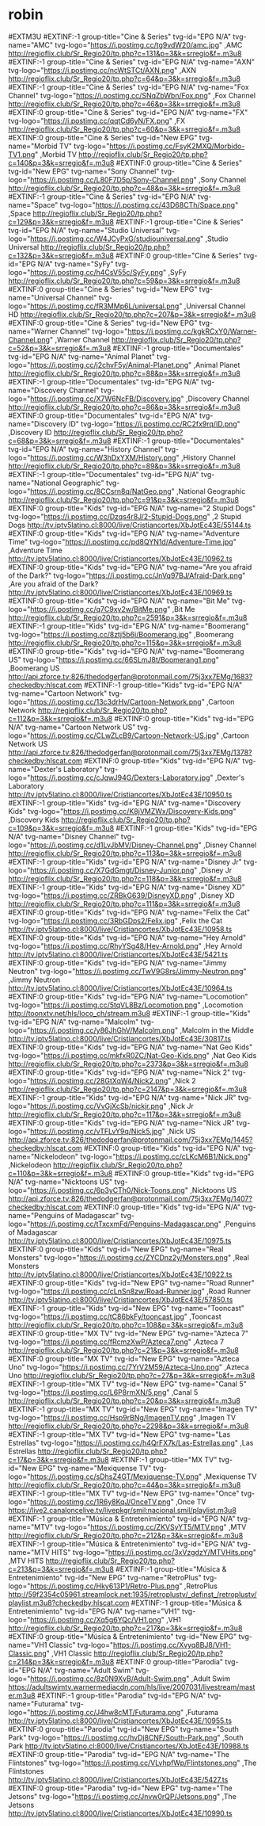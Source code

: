 # robin
#EXTM3U
#EXTINF:-1 group-title="Cine & Series" tvg-id="EPG N/A" tvg-name="AMC" tvg-logo="https://i.postimg.cc/tg9vdW20/amc.jpg" ,AMC
http://regioflix.club/Sr_Regio20/tp.php?c=131&p=3&k=srregio&f=.m3u8
#EXTINF:-1 group-title="Cine & Series" tvg-id="EPG N/A" tvg-name="AXN" tvg-logo="https://i.postimg.cc/ncWtSTCt/AXN.png" ,AXN
http://regioflix.club/Sr_Regio20/tp.php?c=64&p=3&k=srregio&f=.m3u8
#EXTINF:-1 group-title="Cine & Series" tvg-id="EPG N/A" tvg-name="Fox Channel" tvg-logo="https://i.postimg.cc/SNqZbWbn/Fox.png" ,Fox Channel
http://regioflix.club/Sr_Regio20/tp.php?c=46&p=3&k=srregio&f=.m3u8
#EXTINF:0 group-title="Cine & Series" tvg-id="EPG N/A" tvg-name="FX" tvg-logo="https://i.postimg.cc/qqtCd6yN/FX.png" ,FX
http://regioflix.club/Sr_Regio20/tp.php?c=60&p=3&k=srregio&f=.m3u8
#EXTINF:0 group-title="Cine & Series" tvg-id="New EPG" tvg-name="Morbid TV" tvg-logo="https://i.postimg.cc/FsyK2MXQ/Morbido-TV1.png" ,Morbid TV
http://regioflix.club/Sr_Regio20/tp.php?c=140&p=3&k=srregio&f=.m3u8
#EXTINF:0 group-title="Cine & Series" tvg-id="New EPG" tvg-name="Sony Channel" tvg-logo="https://i.postimg.cc/L80F7D5p/Sony-Channel.png" ,Sony Channel
http://regioflix.club/Sr_Regio20/tp.php?c=48&p=3&k=srregio&f=.m3u8
#EXTINF:-1 group-title="Cine & Series" tvg-id="EPG N/A" tvg-name="Space" tvg-logo="https://i.postimg.cc/43D68CTh/Space.png" ,Space
http://regioflix.club/Sr_Regio20/tp.php?c=129&p=3&k=srregio&f=.m3u8
#EXTINF:-1 group-title="Cine & Series" tvg-id="EPG N/A" tvg-name="Studio Universal" tvg-logo="https://i.postimg.cc/W4JCyPxG/studiouniversal.png" ,Studio Universal
http://regioflix.club/Sr_Regio20/tp.php?c=132&p=3&k=srregio&f=.m3u8
#EXTINF:0 group-title="Cine & Series" tvg-id="EPG N/A" tvg-name="SyFy" tvg-logo="https://i.postimg.cc/h4CsV55c/SyFy.png" ,SyFy
http://regioflix.club/Sr_Regio20/tp.php?c=59&p=3&k=srregio&f=.m3u8
#EXTINF:0 group-title="Cine & Series" tvg-id="New EPG" tvg-name="Universal Channel" tvg-logo="https://i.postimg.cc/fR3MMp6L/universal.png" ,Universal Channel HD
http://regioflix.club/Sr_Regio20/tp.php?c=207&p=3&k=srregio&f=.m3u8
#EXTINF:0 group-title="Cine & Series" tvg-id="New EPG" tvg-name="Warner Channel" tvg-logo="https://i.postimg.cc/kgkRCxY0/Warner-Channel.png" ,Warner Channel
http://regioflix.club/Sr_Regio20/tp.php?c=52&p=3&k=srregio&f=.m3u8
#EXTINF:-1 group-title="Documentales" tvg-id="EPG N/A" tvg-name="Animal Planet" tvg-logo="https://i.postimg.cc/j2chvF5y/Animal-Planet.png" ,Animal Planet
http://regioflix.club/Sr_Regio20/tp.php?c=88&p=3&k=srregio&f=.m3u8
#EXTINF:-1 group-title="Documentales" tvg-id="EPG N/A" tvg-name="Discovery Channel" tvg-logo="https://i.postimg.cc/X7W6NcFB/Discovery.jpg" ,Discovery Channel
http://regioflix.club/Sr_Regio20/tp.php?c=86&p=3&k=srregio&f=.m3u8
#EXTINF:0 group-title="Documentales" tvg-id="EPG N/A" tvg-name="Discovery ID" tvg-logo="https://i.postimg.cc/RC2fx9rq/ID.png" ,Discovery ID
http://regioflix.club/Sr_Regio20/tp.php?c=68&p=3&k=srregio&f=.m3u8
#EXTINF:-1 group-title="Documentales" tvg-id="EPG N/A" tvg-name="History Channel" tvg-logo="https://i.postimg.cc/W3hDxYXM/History.png" ,History Channel
http://regioflix.club/Sr_Regio20/tp.php?c=89&p=3&k=srregio&f=.m3u8
#EXTINF:-1 group-title="Documentales" tvg-id="EPG N/A" tvg-name="National Geographic" tvg-logo="https://i.postimg.cc/8CCsrn8q/NatGeo.png" ,National Geographic
http://regioflix.club/Sr_Regio20/tp.php?c=91&p=3&k=srregio&f=.m3u8
#EXTINF:0 group-title="Kids" tvg-id="EPG N/A" tvg-name="2 Stupid Dogs" tvg-logo="https://i.postimg.cc/Dzqs4r8J/2-Stupid-Dogs.png" ,2 Stupid Dogs
http://tv.iptv5latino.cl:8000/live/Cristiancortes/XbJotEc43E/55144.ts
#EXTINF:0 group-title="Kids" tvg-id="EPG N/A" tvg-name="Adventure Time" tvg-logo="https://i.postimg.cc/pd8QYN1d/Adventure-Time.jpg" ,Adventure Time
http://tv.iptv5latino.cl:8000/live/Cristiancortes/XbJotEc43E/10962.ts
#EXTINF:0 group-title="Kids" tvg-id="EPG N/A" tvg-name="Are you afraid of the Dark?" tvg-logo="https://i.postimg.cc/JnVq97BJ/Afraid-Dark.png" ,Are you afraid of the Dark?
http://tv.iptv5latino.cl:8000/live/Cristiancortes/XbJotEc43E/10969.ts
#EXTINF:0 group-title="Kids" tvg-id="EPG N/A" tvg-name="Bit Me" tvg-logo="https://i.postimg.cc/q7C9xy2w/BitMe.png" ,Bit Me
http://regioflix.club/Sr_Regio20/tp.php?c=2591&p=3&k=srregio&f=.m3u8
#EXTINF:-1 group-title="Kids" tvg-id="EPG N/A" tvg-name="Boomerang" tvg-logo="https://i.postimg.cc/8ztj5b6j/Boomerang.jpg" ,Boomerang
http://regioflix.club/Sr_Regio20/tp.php?c=115&p=3&k=srregio&f=.m3u8
#EXTINF:0 group-title="Kids" tvg-id="EPG N/A" tvg-name="Boomerang US" tvg-logo="https://i.postimg.cc/66SLmJ8t/Boomerang1.png" ,Boomerang US
http://api.zforce.tv:826/thedodgerfan@protonmail.com/75j3xx7EMg/1683?checkedby:hlscat.com
#EXTINF:-1 group-title="Kids" tvg-id="EPG N/A" tvg-name="Cartoon Network" tvg-logo="https://i.postimg.cc/13c3drHv/Cartoon-Network.png" ,Cartoon Network
http://regioflix.club/Sr_Regio20/tp.php?c=112&p=3&k=srregio&f=.m3u8
#EXTINF:0 group-title="Kids" tvg-id="EPG N/A" tvg-name="Cartoon Network US" tvg-logo="https://i.postimg.cc/CLwZLcB9/Cartoon-Network-US.jpg" ,Cartoon Network US
http://api.zforce.tv:826/thedodgerfan@protonmail.com/75j3xx7EMg/1378?checkedby:hlscat.com
#EXTINF:0 group-title="Kids" tvg-id="EPG N/A" tvg-name="Dexter's Laboratory" tvg-logo="https://i.postimg.cc/cJqwJ94G/Dexters-Laboratory.jpg" ,Dexter's Laboratory
http://tv.iptv5latino.cl:8000/live/Cristiancortes/XbJotEc43E/10950.ts
#EXTINF:-1 group-title="Kids" tvg-id="EPG N/A" tvg-name="Discovery Kids" tvg-logo="https://i.postimg.cc/K8jVMZWx/Discovery-Kids.png" ,Discovery Kids
http://regioflix.club/Sr_Regio20/tp.php?c=109&p=3&k=srregio&f=.m3u8
#EXTINF:-1 group-title="Kids" tvg-id="EPG N/A" tvg-name="Disney Channel" tvg-logo="https://i.postimg.cc/d1LvJbMV/Disney-Channel.png" ,Disney Channel
http://regioflix.club/Sr_Regio20/tp.php?c=113&p=3&k=srregio&f=.m3u8
#EXTINF:-1 group-title="Kids" tvg-id="EPG N/A" tvg-name="Disney Jr" tvg-logo="https://i.postimg.cc/X7GdGmgt/Disney-Junior.png" ,Disney Jr
http://regioflix.club/Sr_Regio20/tp.php?c=118&p=3&k=srregio&f=.m3u8
#EXTINF:-1 group-title="Kids" tvg-id="EPG N/A" tvg-name="Disney XD" tvg-logo="https://i.postimg.cc/ZRBkG639/DisneyXD.png" ,Disney XD
http://regioflix.club/Sr_Regio20/tp.php?c=111&p=3&k=srregio&f=.m3u8
#EXTINF:0 group-title="Kids" tvg-id="EPG N/A" tvg-name="Felix the Cat" tvg-logo="https://i.postimg.cc/3RbGDps2/Felix.jpg" ,Felix the Cat
http://tv.iptv5latino.cl:8000/live/Cristiancortes/XbJotEc43E/10958.ts
#EXTINF:0 group-title="Kids" tvg-id="EPG N/A" tvg-name="Hey Arnold" tvg-logo="https://i.postimg.cc/RhyYSg48/Hey-Arnold.png" ,Hey Arnold
http://tv.iptv5latino.cl:8000/live/Cristiancortes/XbJotEc43E/5421.ts
#EXTINF:0 group-title="Kids" tvg-id="EPG N/A" tvg-name="Jimmy Neutron" tvg-logo="https://i.postimg.cc/TwV9G8rs/Jimmy-Neutron.png" ,Jimmy Neutron
http://tv.iptv5latino.cl:8000/live/Cristiancortes/XbJotEc43E/10964.ts
#EXTINF:0 group-title="Kids" tvg-id="EPG N/A" tvg-name="Locomotion" tvg-logo="https://i.postimg.cc/5tqVL8Bz/Locomotion.png" ,Locomotion
http://toonxtv.net/hls/loco_ch/stream.m3u8
#EXTINF:-1 group-title="Kids" tvg-id="EPG N/A" tvg-name="Malcolm" tvg-logo="https://i.postimg.cc/y86JhGhV/Malcolm.png" ,Malcolm in the Middle
http://tv.iptv5latino.cl:8000/live/Cristiancortes/XbJotEc43E/30817.ts
#EXTINF:0 group-title="Kids" tvg-id="EPG N/A" tvg-name="Nat Geo Kids" tvg-logo="https://i.postimg.cc/mkfxR0ZC/Nat-Geo-Kids.png" ,Nat Geo Kids
http://regioflix.club/Sr_Regio20/tp.php?c=2373&p=3&k=srregio&f=.m3u8
#EXTINF:0 group-title="Kids" tvg-id="EPG N/A" tvg-name="Nick 2" tvg-logo="https://i.postimg.cc/28GtXqW4/Nick2.png" ,Nick 2
http://regioflix.club/Sr_Regio20/tp.php?c=2147&p=3&k=srregio&f=.m3u8
#EXTINF:-1 group-title="Kids" tvg-id="EPG N/A" tvg-name="Nick JR" tvg-logo="https://i.postimg.cc/VvGjXcSb/nickjr.png" ,Nick Jr
http://regioflix.club/Sr_Regio20/tp.php?c=117&p=3&k=srregio&f=.m3u8
#EXTINF:0 group-title="Kids" tvg-id="EPG N/A" tvg-name="Nick JR" tvg-logo="https://i.postimg.cc/vTFLvY9q/Nick5.jpg" ,Nick US
http://api.zforce.tv:826/thedodgerfan@protonmail.com/75j3xx7EMg/1445?checkedby:hlscat.com
#EXTINF:0 group-title="Kids" tvg-id="EPG N/A" tvg-name="Nickelodeon" tvg-logo="https://i.postimg.cc/cLKcM6B1/Nick.png" ,Nickelodeon
http://regioflix.club/Sr_Regio20/tp.php?c=110&p=3&k=srregio&f=.m3u8
#EXTINF:0 group-title="Kids" tvg-id="EPG N/A" tvg-name="Nicktoons US" tvg-logo="https://i.postimg.cc/6p3yCTh0/Nick-Toons.png" ,Nicktoons US
http://api.zforce.tv:826/thedodgerfan@protonmail.com/75j3xx7EMg/1407?checkedby:hlscat.com
#EXTINF:0 group-title="Kids" tvg-id="EPG N/A" tvg-name="Penguins of Madagascar" tvg-logo="https://i.postimg.cc/tTxcxmFd/Penguins-Madagascar.png" ,Penguins of Madagascar
http://tv.iptv5latino.cl:8000/live/Cristiancortes/XbJotEc43E/10975.ts
#EXTINF:0 group-title="Kids" tvg-id="New EPG" tvg-name="Real Monsters" tvg-logo="https://i.postimg.cc/ZYCDnz2y/Monsters.png" ,Real Monsters
http://tv.iptv5latino.cl:8000/live/Cristiancortes/XbJotEc43E/10922.ts
#EXTINF:0 group-title="Kids" tvg-id="New EPG" tvg-name="Road Runner" tvg-logo="https://i.postimg.cc/cLnSn8zw/Road-Runner.jpg" ,Road Runner
http://tv.iptv5latino.cl:8000/live/Cristiancortes/XbJotEc43E/57850.ts
#EXTINF:-1 group-title="Kids" tvg-id="New EPG" tvg-name="Tooncast" tvg-logo="https://i.postimg.cc/tC86bkFy/tooncast.jpg" ,Tooncast
http://regioflix.club/Sr_Regio20/tp.php?c=108&p=3&k=srregio&f=.m3u8
#EXTINF:0 group-title="MX TV" tvg-id="New EPG" tvg-name="Azteca 7" tvg-logo="https://i.postimg.cc/fRcmzXwP/Azteca7.png" ,Azteca 7
http://regioflix.club/Sr_Regio20/tp.php?c=21&p=3&k=srregio&f=.m3u8
#EXTINF:0 group-title="MX TV" tvg-id="New EPG" tvg-name="Azteca Uno" tvg-logo="https://i.postimg.cc/7YrV2M59/Azteca-Uno.png" ,Azteca Uno
http://regioflix.club/Sr_Regio20/tp.php?c=27&p=3&k=srregio&f=.m3u8
#EXTINF:-1 group-title="MX TV" tvg-id="New EPG" tvg-name="Canal 5" tvg-logo="https://i.postimg.cc/L6P8rmXN/5.png" ,Canal 5
http://regioflix.club/Sr_Regio20/tp.php?c=20&p=3&k=srregio&f=.m3u8
#EXTINF:-1 group-title="MX TV" tvg-id="New EPG" tvg-name="Imagen TV" tvg-logo="https://i.postimg.cc/Hsp9rBNg/ImagenTV.png" ,Imagen TV
http://regioflix.club/Sr_Regio20/tp.php?c=2298&p=3&k=srregio&f=.m3u8
#EXTINF:-1 group-title="MX TV" tvg-id="New EPG" tvg-name="Las Estrellas" tvg-logo="https://i.postimg.cc/h4QrFX7k/Las-Estrellas.png" ,Las Estrellas
http://regioflix.club/Sr_Regio20/tp.php?c=17&p=3&k=srregio&f=.m3u8
#EXTINF:-1 group-title="MX TV" tvg-id="New EPG" tvg-name="Mexiquense TV" tvg-logo="https://i.postimg.cc/sDhsZ4GT/Mexiquense-TV.png" ,Mexiquense TV
http://regioflix.club/Sr_Regio20/tp.php?c=44&p=3&k=srregio&f=.m3u8
#EXTINF:-1 group-title="MX TV" tvg-id="New EPG" tvg-name="Once" tvg-logo="https://i.postimg.cc/1R6y8KqJ/OnceTV.png" ,Once TV
https://live2.canaloncelive.tv/livepkgr/smil:nacional.smil/playlist.m3u8
#EXTINF:-1 group-title="Música & Entretenimiento" tvg-id="EPG N/A" tvg-name="MTV" tvg-logo="https://i.postimg.cc/ZKVSyYT5/MTV.png" ,MTV
http://regioflix.club/Sr_Regio20/tp.php?c=212&p=3&k=srregio&f=.m3u8
#EXTINF:-1 group-title="Música & Entretenimiento" tvg-id="EPG N/A" tvg-name="MTV HITS" tvg-logo="https://i.postimg.cc/3xVzgdzY/MTVHits.png" ,MTV HITS
http://regioflix.club/Sr_Regio20/tp.php?c=213&p=3&k=srregio&f=.m3u8
#EXTINF:-1 group-title="Música & Entretenimiento" tvg-id="New EPG" tvg-name="RetroPlus" tvg-logo="https://i.postimg.cc/Hky613P1/Retro-Plus.png" ,RetroPlus
http://59f2354c05961.streamlock.net:1935/retroplustv/_definst_/retroplustv/playlist.m3u8?checkedby:hlscat.com
#EXTINF:-1 group-title="Música & Entretenimiento" tvg-id="EPG N/A" tvg-name="VH1" tvg-logo="https://i.postimg.cc/Xq5g6YQc/VH1.png" ,VH1
http://regioflix.club/Sr_Regio20/tp.php?c=217&p=3&k=srregio&f=.m3u8
#EXTINF:0 group-title="Música & Entretenimiento" tvg-id="New EPG" tvg-name="VH1 Classic" tvg-logo="https://i.postimg.cc/Xvyq8BJ8/VH1-Classic.png" ,VH1 Classic
http://regioflix.club/Sr_Regio20/tp.php?c=214&p=3&k=srregio&f=.m3u8
#EXTINF:0 group-title="Parodia" tvg-id="EPG N/A" tvg-name="Adult Swim" tvg-logo="https://i.postimg.cc/8z0N9XvB/Adult-Swim.png" ,Adult Swim
https://adultswimtv.warnermediacdn.com/hls/live/2007031/livestream/master.m3u8
#EXTINF:-1 group-title="Parodia" tvg-id="EPG N/A" tvg-name="Futurama" tvg-logo="https://i.postimg.cc/J4hw8cMT/Futurama.png" ,Futurama
http://tv.iptv5latino.cl:8000/live/Cristiancortes/XbJotEc43E/10955.ts
#EXTINF:0 group-title="Parodia" tvg-id="New EPG" tvg-name="South Park" tvg-logo="https://i.postimg.cc/hvDj8CNF/South-Park.png" ,South Park
http://tv.iptv5latino.cl:8000/live/Cristiancortes/XbJotEc43E/10988.ts
#EXTINF:0 group-title="Parodia" tvg-id="EPG N/A" tvg-name="The Flintstones" tvg-logo="https://i.postimg.cc/VLvhpfWp/Flintstones.png" ,The Flintstones
http://tv.iptv5latino.cl:8000/live/Cristiancortes/XbJotEc43E/5427.ts
#EXTINF:0 group-title="Parodia" tvg-id="New EPG" tvg-name="The Jetsons" tvg-logo="https://i.postimg.cc/Jnvw0rQP/Jetsons.png" ,The Jetsons
http://tv.iptv5latino.cl:8000/live/Cristiancortes/XbJotEc43E/10990.ts
